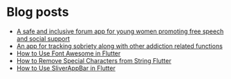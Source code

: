 # Blog posts
<!-- BLOG-POST-LIST:START -->
- [A safe and inclusive forum app for young women promoting free speech and social support](https://flutterflux.com/a-safe-and-inclusive-forum-app-for-young-women-promoting-free-speech-and-social-support/)
- [An app for tracking sobriety along with other addiction related functions](https://flutterflux.com/an-app-for-tracking-sobriety-along-with-other-addiction-related-functions/)
- [How to Use Font Awesome in Flutter](https://flutterflux.com/how-to-use-font-awesome-in-flutter/)
- [How to Remove Special Characters from String Flutter](https://flutterflux.com/how-to-remove-special-characters-from-string-flutter/)
- [How to Use SliverAppBar in Flutter](https://flutterflux.com/sliverappbar-in-flutter/)
<!-- BLOG-POST-LIST:END -->